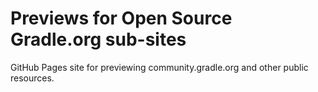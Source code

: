 # Previews for Open Source Gradle.org sub-sites

GitHub Pages site for previewing community.gradle.org and other public resources.
